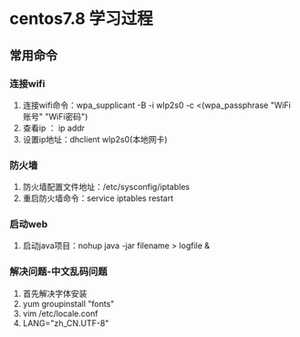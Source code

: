 # centos7.8 学习过程
## 常用命令

### 连接wifi
1. 连接wifi命令：wpa_supplicant -B -i wlp2s0 -c <(wpa_passphrase "WiFi账号" "WiFi密码")
2. 查看ip ： ip addr
3. 设置ip地址：dhclient wlp2s0(本地网卡)

### 防火墙
1. 防火墙配置文件地址：/etc/sysconfig/iptables
2. 重启防火墙命令：service iptables restart

### 启动web
1. 启动java项目：nohup java -jar filename > logfile &

### 解决问题-中文乱码问题
1. 首先解决字体安装
2. yum groupinstall "fonts"
3. vim /etc/locale.conf
4. LANG="zh_CN.UTF-8"